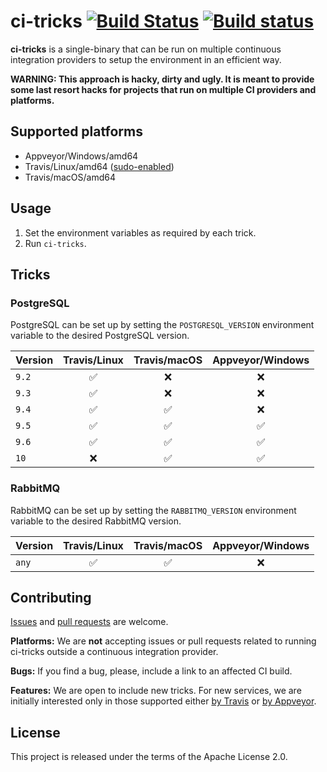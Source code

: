 # ci-tricks [![Build Status](https://travis-ci.org/smola/ci-tricks.svg?branch=master)](https://travis-ci.org/smola/ci-tricks)  [![Build status](https://ci.appveyor.com/api/projects/status/github/smola/ci-tricks?branch=master&svg=true)](https://ci.appveyor.com/project/smola/ci-tricks)

**ci-tricks** is a single-binary that can be run on multiple continuous integration providers to setup the environment in an efficient way.

**WARNING: This approach is hacky, dirty and ugly. It is meant to provide some last resort hacks for projects that run on multiple CI providers and platforms.**

## Supported platforms

* Appveyor/Windows/amd64
* Travis/Linux/amd64 ([sudo-enabled](https://docs.travis-ci.com/user/reference/overview/#Sudo-enabled))
* Travis/macOS/amd64

## Usage

1. Set the environment variables as required by each trick.
2. Run `ci-tricks`.

## Tricks

### PostgreSQL

PostgreSQL can be set up by setting the `POSTGRESQL_VERSION` environment variable to the desired PostgreSQL version.

| Version       | Travis/Linux  | Travis/macOS | Appveyor/Windows      |
| ------------- |:-------------:|:------------:|:---------------------:|
| `9.2`         | ✅             | ❌           | ❌                     |
| `9.3`         | ✅             | ❌           | ❌                     |
| `9.4`         | ✅             | ✅           | ❌                     |
| `9.5`         | ✅             | ✅           | ✅                     |
| `9.6`         | ✅             | ✅           | ✅                     |
| `10`          | ❌             | ✅           | ✅                     |

### RabbitMQ

RabbitMQ can be set up by setting the `RABBITMQ_VERSION` environment variable to the desired RabbitMQ version.

| Version       | Travis/Linux  | Travis/macOS | Appveyor/Windows      |
| ------------- |:-------------:|:------------:|:---------------------:|
| `any`         | ✅             | ✅           | ❌                     |

## Contributing

[Issues](https://github.com/smola/ci-tricks/issues) and [pull requests](https://github.com/smola/ci-tricks/pulls) are welcome.

**Platforms:** We are **not** accepting issues or pull requests related to running ci-tricks outside a continuous integration provider.

**Bugs:** If you find a bug, please, include a link to an affected CI build.

**Features:** We are open to include new tricks. For new services, we are initially interested only in those supported either [by Travis](https://docs.travis-ci.com/user/database-setup/) or [by Appveyor](https://www.appveyor.com/docs/services-databases/).

## License

This project is released under the terms of the Apache License 2.0.
